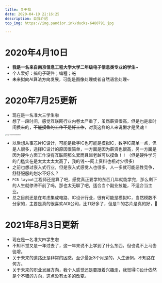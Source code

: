 ```yaml
---
title: 关于我
date: 2020-04-10 22:16:25
description: 自我介绍
top_img: https://img.pandior.ink/ducks-6480791.jpg

---
```




 # 2020年4月10日

* **我是一名来自南京信息工程大学大学二年级电子信息类专业的学生~**
* 个人爱好：搞电子硬件；编程；~~吃~~
* 未来拟向AI算法方向发展，可能是图像处理或者自然语言处理~

 # 2020年7月25更新

* 现在是一名准大三学生啦
* 想了一段时间，感觉互联网行业内卷太严重了，虽然薪资很高，但是也是拿时间换来的，~~不能摸鱼的工作不是好工作~~，对我这样的人来说懒才是灵魂！

<img src="https://img.pandior.ink/cat-3764565_1920.jpg?imageMogr2/auto-orient/format/png/blur/1x0/quality/100|watermark/2/text/cGFuZGlvci5pbms=/font/dmlqYXlh/fontsize/1760/fill/IzdFOEM4QQ==/dissolve/65/gravity/SouthEast/dx/20/dy/20|imageslim" alt="image-20200725093636551" style="zoom: 25%;" />

* 以后想从事芯片IC设计，可能是数字IC也可能是模拟IC，数字IC简单一点，但是人很多，选择IC设计的原因很简单，一方面是因为薪资也很高，另一方面是因为硬件方面工作没有互联网那么累而且越老越可以摸鱼！！（但是硬件学习的门槛实在是太太太太太高了，我的钱~~网上资料也相对少很多）
* 之前也想过嵌入式行业，但是嵌入式感觉人也很多，人一多就可能恶性竞争，舒舒服服的划水不好么？
* `PCB layout`工程师还是算了吧，感觉真正要学的东西几年就能学完，那么剩下的人生就停滞不前了吗，那也太无聊了吧，适合当个副业技能，不适合当主业。
* 总之目前还是在考虑集成电路、IC设计行业，很有可能是模拟IC，当然模数不分家的，主要是真的很喜欢ADI公司，比TI好多了，但是TI的芯片是真的好，🐂

# 2021年8月3日更新

- 现在是一名准大四学生啦
- 不知不觉又是一年过去了，这一年来说不上学到了什么东西，但也说不上马齿徒增。
- 关于未来的道路还是非常的困惑，至少最近3个月是的，人生迷惘，不知路在何方。
- 关于未来的职业发展方向，我个人感觉还是要跟着兴趣走，我觉得IC设计依然是个不错的方向，这点没有太多的改变。


